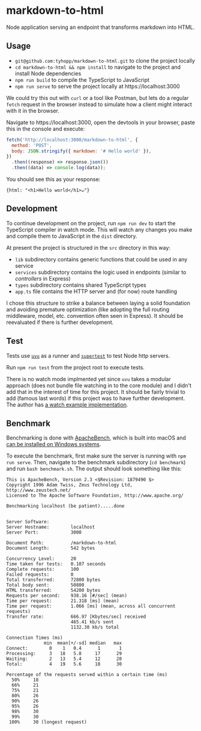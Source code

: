 # markdown-to-html

Node application serving an endpoint that transforms markdown into HTML.
## Usage

- `git@github.com:tyhopp/markdown-to-html.git` to clone the project locally
- `cd markdown-to-html && npm install` to navigate to the project and install Node dependencies
- `npm run build` to compile the TypeScript to JavaScript
- `npm run serve` to serve the project locally at https://localhost:3000

We could try this out with `curl` or a tool like Postman, but lets do a regular `fetch` request in the browser instead to simulate how a client might interact with it in the browser.

Navigate to https://localhost:3000, open the devtools in your browser, paste this in the console and execute:

```javascript
fetch('http://localhost:3000/markdown-to-html', {
  method: 'POST',
  body: JSON.stringify({ markdown: '# Hello world' }),
})
  .then((response) => response.json())
  .then((data) => console.log(data));
```

You should see this as your response:

```ascii
{html: "<h1>Hello world</h1>↵"}
```

## Development

To continue development on the project, run `npm run dev` to start the TypeScript compiler in watch mode. This will watch any changes you make and compile them to JavaScript in the `dist` directory.

At present the project is structured in the `src` directory in this way:

- `lib` subdirectory contains generic functions that could be used in any service
- `services` subdirectory contains the logic used in endpoints (similar to *controllers* in Express)
- `types` subdirectory contains shared TypeScript types
- `app.ts` file contains the HTTP server and (for now) route handling

I chose this structure to strike a balance between laying a solid foundation and avoiding premature optimization (like adopting the full routing middleware, model, etc. convention often seen in Express). It should be reevaluated if there is further development.

## Test

Tests use [`uvu`](https://github.com/lukeed/uvu) as a runner and [`supertest`](https://github.com/visionmedia/supertest) to test Node http servers.

Run `npm run test` from the project root to execute tests.

There is no watch mode implmented yet since `uvu` takes a modular approach (does not bundle file watching in to the core module) and I didn't add that in the interest of time for this project. It should be fairly trivial to add (famous last words) if this project was to have further development. The author has [a watch example implementation](https://github.com/lukeed/uvu/tree/master/examples/watch).

## Benchmark

Benchmarking is done with [ApacheBench](https://httpd.apache.org/docs/2.4/programs/ab.html), which is built into macOS and [can be installed on Windows systems](https://httpd.apache.org/docs/2.4/platform/win_compiling.html).

To execute the benchmark, first make sure the server is running with `npm run serve`. Then, navigate to the benchmark subdirectory (`cd benchmark`) and run `bash benchmark.sh`. The output should look something like this:

```ascii
This is ApacheBench, Version 2.3 <$Revision: 1879490 $>
Copyright 1996 Adam Twiss, Zeus Technology Ltd, http://www.zeustech.net/
Licensed to The Apache Software Foundation, http://www.apache.org/

Benchmarking localhost (be patient).....done


Server Software:        
Server Hostname:        localhost
Server Port:            3000

Document Path:          /markdown-to-html
Document Length:        542 bytes

Concurrency Level:      20
Time taken for tests:   0.107 seconds
Complete requests:      100
Failed requests:        0
Total transferred:      72800 bytes
Total body sent:        50800
HTML transferred:       54200 bytes
Requests per second:    938.16 [#/sec] (mean)
Time per request:       21.318 [ms] (mean)
Time per request:       1.066 [ms] (mean, across all concurrent requests)
Transfer rate:          666.97 [Kbytes/sec] received
                        465.41 kb/s sent
                        1132.38 kb/s total

Connection Times (ms)
              min  mean[+/-sd] median   max
Connect:        0    1   0.4      1       1
Processing:     3   18   5.8     17      29
Waiting:        2   13   5.4     12      28
Total:          4   19   5.6     18      30

Percentage of the requests served within a certain time (ms)
  50%     18
  66%     21
  75%     21
  80%     26
  90%     26
  95%     26
  98%     30
  99%     30
 100%     30 (longest request)
```